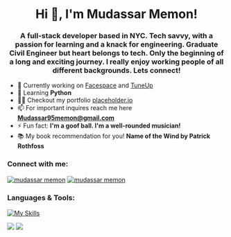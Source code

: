 <h1 align="center">Hi 👋, I'm Mudassar Memon!</h1>
<h3 align="center">A full-stack developer based in NYC. Tech savvy, with a passion for learning and a knack for engineering. Graduate Civil Engineer but heart belongs to tech. Only the beginning of a long and exciting journey. I really enjoy working people of all different backgrounds. Lets connect!</h3>

- 🔭 Currently working on [Facespace](https://tuneup-twco.onrender.com/) and [TuneUp](https://tuneup-twco.onrender.com/)
- 🌱 Learning **Python**
- 👨‍💻 Checkout my portfolio [placeholder.io](placeholder.io)
- 📫 For important inquires reach me here **Mudassar95memon@gmail.com**
- ⚡ Fun fact: **I'm a goof ball. I'm a well-rounded musician!**
- 📚 My book recommendation for you! **Name of the Wind by Patrick Rothfoss**

<h3 align="left">Connect with me:</h3>
<p align="left">
<a href="https://linkedin.com/in/mudassarmemon" target="blank"><img align="center" src="https://skillicons.dev/icons?i=linkedin" alt="mudassar memon"/></a>
<a href="https://www.instagram.com/muddymemon/" target="blank"><img align="center" src="https://skillicons.dev/icons?i=instagram" alt="mudassar memon"/></a>

<h3 align="left">Languages & Tools:</h3>

[![My Skills](https://skillicons.dev/icons?i=react,js,express,nodejs,redux,ruby,rails,postgres,mongodb,sqlite,css,html,aws,webpack,postman)](https://skillicons.dev)

![](http://github-profile-summary-cards.vercel.app/api/cards/profile-details?username=mudassarmemon&theme=city_lights)
![](http://github-profile-summary-cards.vercel.app/api/cards/most-commit-language?username=mudassarmemon&theme=city_lights)
